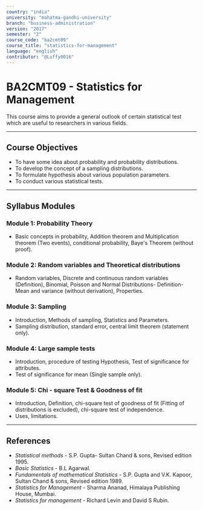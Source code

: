 ```yaml
---
country: "india"
university: "mahatma-gandhi-university"
branch: "business-administration"
version: "2017"
semester: "2"
course_code: "ba2cmt09"
course_title: "statistics-for-management"
language: "english"
contributor: "@Luffy0016"
---
```

# BA2CMT09 - Statistics for Management

This course aims to provide a general outlook of certain statistical test which are useful to researchers in various fields.

---
## Course Objectives

* To have some idea about probability and probability distributions.
* To develop the concept of a sampling distributions.
* To formulate hypothesis about various population parameters.
* To conduct various statistical tests.

---
## Syllabus Modules

### Module 1: Probability Theory
* Basic concepts in probability, Addition theorem and Multiplication theorem (Two events), conditional probability, Baye's Theorem (without proof).

### Module 2: Random variables and Theoretical distributions
* Random variables, Discrete and continuous random variables (Definition), Binomial, Poisson and Normal Distributions- Definition-Mean and variance (without derivation), Properties.

### Module 3: Sampling
* Introduction, Methods of sampling, Statistics and Parameters.
* Sampling distribution, standard error, central limit theorem (statement only).

### Module 4: Large sample tests
* Introduction, procedure of testing Hypothesis, Test of significance for attributes.
* Test of significance for mean (Single sample only).

### Module 5: Chi - square Test & Goodness of fit
* Introduction, Definition, chi-square test of goodness of fit (Fitting of distributions is excluded), chi-square test of independence.
* Uses, limitations.

---
## References
* *Statistical methods* - S.P. Gupta- Sultan Chand & sons, Revised edition 1995.
* *Basic Statistics* - B.L Agarwal.
* *Fundamentals of mathematical Statistics* - S.P. Gupta and V.K. Kapoor, Sultan Chand & sons, Revised edition 1989.
* *Statistics for Management* - Sharma Ananad, Himalaya Publishing House, Mumbai.
* *Statistics for management* - Richard Levin and David S Rubin.